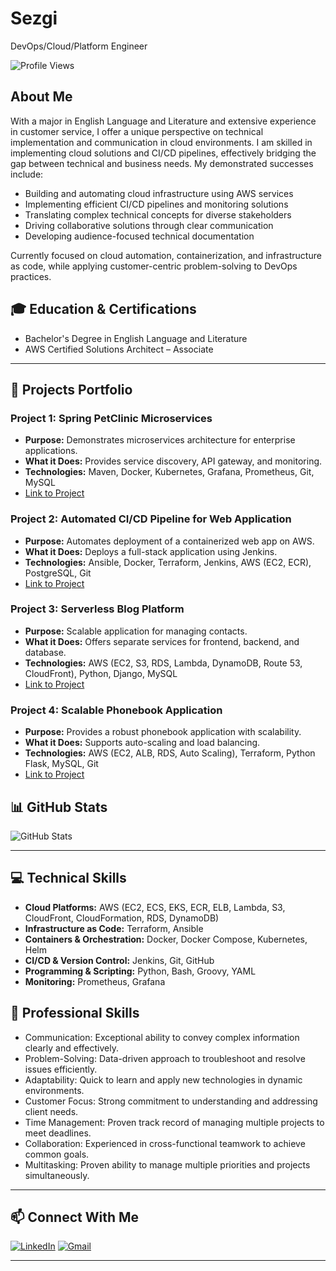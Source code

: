 # Sezgi
DevOps/Cloud/Platform Engineer

![Profile Views](https://komarev.com/ghpvc/?username=sezgi&color=brightgreen)

## About Me

With a major in English Language and Literature and extensive experience in customer service, I offer a unique perspective on technical implementation and communication in cloud environments. I am skilled in implementing cloud solutions and CI/CD pipelines, effectively bridging the gap between technical and business needs. My demonstrated successes include:

- Building and automating cloud infrastructure using AWS services
- Implementing efficient CI/CD pipelines and monitoring solutions
- Translating complex technical concepts for diverse stakeholders
- Driving collaborative solutions through clear communication
- Developing audience-focused technical documentation

Currently focused on cloud automation, containerization, and infrastructure as code, while applying customer-centric problem-solving to DevOps practices.

## 🎓 Education & Certifications
- Bachelor's Degree in English Language and Literature
- AWS Certified Solutions Architect – Associate
  
---

## 🚀 Projects Portfolio 

### Project 1: Spring PetClinic Microservices
- **Purpose:** Demonstrates microservices architecture for enterprise applications.
- **What it Does:** Provides service discovery, API gateway, and monitoring.
- **Technologies:** Maven, Docker, Kubernetes, Grafana, Prometheus, Git, MySQL
- [Link to Project](https://github.com/sezzgi/PetClinic-Microservices)

### Project 2: Automated CI/CD Pipeline for Web Application
- **Purpose:** Automates deployment of a containerized web app on AWS.
- **What it Does:** Deploys a full-stack application using Jenkins.
- **Technologies:** Ansible, Docker, Terraform, Jenkins, AWS (EC2, ECR), PostgreSQL, Git
- [Link to Project](https://github.com/sezzgi/Automated-CI-CD-Pipeline-for-Web-Application)

### Project 3: Serverless Blog Platform
- **Purpose:** Scalable application for managing contacts.
- **What it Does:** Offers separate services for frontend, backend, and database.
- **Technologies:** AWS (EC2, S3, RDS, Lambda, DynamoDB, Route 53, CloudFront), Python, Django, MySQL
- [Link to Project](https://github.com/sezzgi/Serverless-Blog-Platform)

### Project 4: Scalable Phonebook Application
- **Purpose:** Provides a robust phonebook application with scalability.
- **What it Does:** Supports auto-scaling and load balancing.
- **Technologies:** AWS (EC2, ALB, RDS, Auto Scaling), Terraform, Python Flask, MySQL, Git
- [Link to Project](https://github.com/sezzgi/scalable-Phonebook-Application)

## 📊 GitHub Stats

![GitHub Stats](https://github-readme-stats.vercel.app/api?username=sezgi&show_icons=true&theme=radical)

---

## 💻 Technical Skills

- **Cloud Platforms:** AWS (EC2, ECS, EKS, ECR, ELB, Lambda, S3, CloudFront, CloudFormation, RDS, DynamoDB)
- **Infrastructure as Code:** Terraform, Ansible
- **Containers & Orchestration:** Docker, Docker Compose, Kubernetes, Helm
- **CI/CD & Version Control:** Jenkins, Git, GitHub
- **Programming & Scripting:** Python, Bash, Groovy, YAML
- **Monitoring:** Prometheus, Grafana


## 🤝 Professional Skills
- Communication: Exceptional ability to convey complex information clearly and effectively.
- Problem-Solving: Data-driven approach to troubleshoot and resolve issues efficiently.
- Adaptability: Quick to learn and apply new technologies in dynamic environments.
- Customer Focus: Strong commitment to understanding and addressing client needs.
- Time Management: Proven track record of managing multiple projects to meet deadlines.
- Collaboration: Experienced in cross-functional teamwork to achieve common goals.
- Multitasking: Proven ability to manage multiple priorities and projects simultaneously.

---

## 📫 Connect With Me
[![LinkedIn](https://img.shields.io/badge/linkedin-%230077B5.svg?&style=for-the-badge&logo=linkedin&logoColor=white)](https://www.linkedin.com/in/sezgi-ozeren-430a06343/)
[![Gmail](https://img.shields.io/badge/gmail-f1f2f6.svg?&style=for-the-badge&logo=gmail&logoColor=red)](mailto:sezozrn@gmail.com)

---
